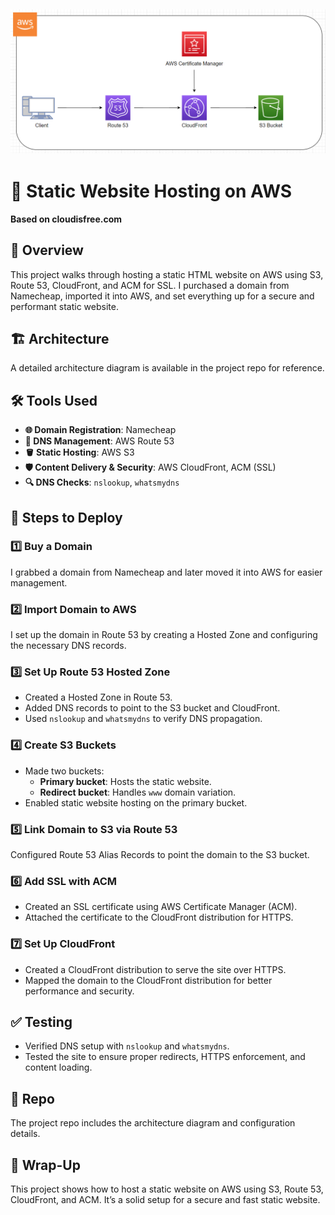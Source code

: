 ![Architecture](Static_Website_Hosting.png)
---
# 🚀 Static Website Hosting on AWS  
**Based on cloudisfree.com**  

## 📖 Overview  

This project walks through hosting a static HTML website on AWS using S3, Route 53, CloudFront, and ACM for SSL. I purchased a domain from Namecheap, imported it into AWS, and set everything up for a secure and performant static website.

## 🏗 Architecture  

A detailed architecture diagram is available in the project repo for reference.

## 🛠 Tools Used  

- **🌐 Domain Registration**: Namecheap  
- **📡 DNS Management**: AWS Route 53  
- **🪣 Static Hosting**: AWS S3  
- **🛡️ Content Delivery & Security**: AWS CloudFront, ACM (SSL)  
- **🔍 DNS Checks**: `nslookup`, `whatsmydns`  

## 🚀 Steps to Deploy  

### 1️⃣ Buy a Domain  
I grabbed a domain from Namecheap and later moved it into AWS for easier management.

### 2️⃣ Import Domain to AWS  
I set up the domain in Route 53 by creating a Hosted Zone and configuring the necessary DNS records.

### 3️⃣ Set Up Route 53 Hosted Zone  
- Created a Hosted Zone in Route 53.  
- Added DNS records to point to the S3 bucket and CloudFront.  
- Used `nslookup` and `whatsmydns` to verify DNS propagation.

### 4️⃣ Create S3 Buckets  
- Made two buckets:  
  - **Primary bucket**: Hosts the static website.  
  - **Redirect bucket**: Handles `www` domain variation.  
- Enabled static website hosting on the primary bucket.

### 5️⃣ Link Domain to S3 via Route 53  
Configured Route 53 Alias Records to point the domain to the S3 bucket.

### 6️⃣ Add SSL with ACM  
- Created an SSL certificate using AWS Certificate Manager (ACM).  
- Attached the certificate to the CloudFront distribution for HTTPS.

### 7️⃣ Set Up CloudFront  
- Created a CloudFront distribution to serve the site over HTTPS.  
- Mapped the domain to the CloudFront distribution for better performance and security.

## ✅ Testing  
- Verified DNS setup with `nslookup` and `whatsmydns`.  
- Tested the site to ensure proper redirects, HTTPS enforcement, and content loading.

## 📂 Repo  
The project repo includes the architecture diagram and configuration details.

## 🎯 Wrap-Up  
This project shows how to host a static website on AWS using S3, Route 53, CloudFront, and ACM. It’s a solid setup for a secure and fast static website.
